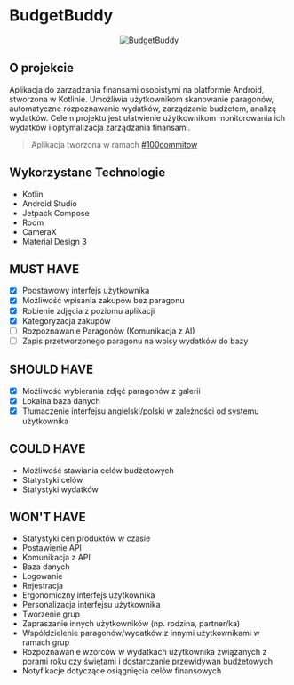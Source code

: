 # BudgetBuddy

<p align="center">
  <img src="https://github.com/KogelMogel123/BudgetBuddy/assets/19485654/5ff35d5b-7aeb-4526-8187-2e374a689dba" alt="BudgetBuddy">
</p>

## O projekcie
Aplikacja do zarządzania finansami osobistymi na platformie Android, stworzona w Kotlinie. Umożliwia użytkownikom skanowanie paragonów, automatyczne rozpoznawanie wydatków, zarządzanie budżetem, analizę wydatków. Celem projektu jest ułatwienie użytkownikom monitorowania ich wydatków i optymalizacja zarządzania finansami.

> <p align="left">Aplikacja tworzona w ramach <a href="https://100commitow.pl">#100commitow</a>

## Wykorzystane Technologie
 - Kotlin
 - Android Studio
 - Jetpack Compose
 - Room
 - CameraX
 - Material Design 3

## MUST HAVE
 - [x] Podstawowy interfejs użytkownika
 - [x] Możliwość wpisania zakupów bez paragonu
 - [x] Robienie zdjęcia z poziomu aplikacji
 - [x] Kategoryzacja zakupów
 - [ ] Rozpoznawanie Paragonów (Komunikacja z AI)
 - [ ] Zapis przetworzonego paragonu na wpisy wydatków do bazy

## SHOULD HAVE
 - [x] Możliwość wybierania zdjęć paragonów z galerii
 - [x] Lokalna baza danych
 - [x] Tłumaczenie interfejsu angielski/polski w zależności od systemu użytkownika

## COULD HAVE
 - Możliwość stawiania celów budżetowych
 - Statystyki celów
 - Statystyki wydatków

## WON'T HAVE
 - Statystyki cen produktów w czasie
 - Postawienie API
 - Komunikacja z API
 - Baza danych
 - Logowanie
 - Rejestracja
 - Ergonomiczny interfejs użytkownika
 - Personalizacja interfejsu użytkownika
 - Tworzenie grup
 - Zapraszanie innych użytkowników (np. rodzina, partner/ka)
 - Współdzielenie paragonów/wydatków z innymi użytkownikami w ramach grup
 - Rozpoznawanie wzorców w wydatkach użytkownika związanych z porami roku czy świętami i dostarczanie przewidywań budżetowych
 - Notyfikacje dotyczące osiągnięcia celów finansowych
